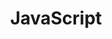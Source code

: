---
title: "JavaScript"
level: 4
category: "programming-language"
tags: 
  - "web-dev"
  - "server"
relatedUsage:
  - "AngularJS"
  - "RxJS"
  - "NodeJS"
  - "ES2015"
lastUsed: "Recently"
projects:
  - title: Brazos Portal (2.0)
    uri: bp3-brazos-portal-2
  - title: "A Budgeting Application"
    uri: personal-budgeting-app
---